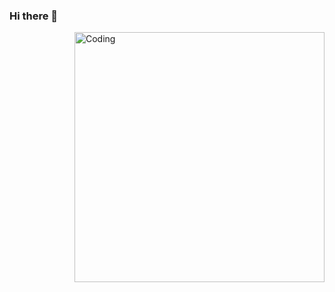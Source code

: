 ### Hi there 👋

<img align="right" alt="Coding" width="400" src="https://cdn.dribbble.com/users/730703/screenshots/6581243/avento.gif">
